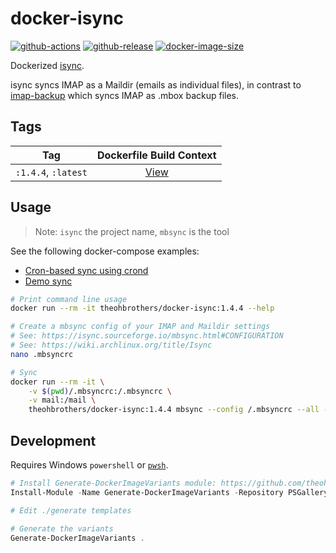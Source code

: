 # docker-isync

[![github-actions](https://github.com/theohbrothers/docker-isync/workflows/ci-master-pr/badge.svg)](https://github.com/theohbrothers/docker-isync/actions)
[![github-release](https://img.shields.io/github/v/release/theohbrothers/docker-isync?style=flat-square)](https://github.com/theohbrothers/docker-isync/releases/)
[![docker-image-size](https://img.shields.io/docker/image-size/theohbrothers/docker-isync/latest)](https://hub.docker.com/r/theohbrothers/docker-isync)

Dockerized [isync](https://sourceforge.net/projects/isync/).

isync syncs IMAP as a Maildir (emails as individual files), in contrast to [imap-backup]( https://github.com/theohbrothers/docker-imap-backup) which syncs IMAP as .mbox backup files.

## Tags

| Tag | Dockerfile Build Context |
|:-------:|:---------:|
| `:1.4.4`, `:latest` | [View](variants/1.4.4) |

## Usage

> Note: `isync` the project name, `mbsync` is the tool

See the following docker-compose examples:

- [Cron-based sync using crond](docs/examples/cron)
- [Demo sync](docs/examples/demo)

```sh
# Print command line usage
docker run --rm -it theohbrothers/docker-isync:1.4.4 --help

# Create a mbsync config of your IMAP and Maildir settings
# See: https://isync.sourceforge.io/mbsync.html#CONFIGURATION
# See: https://wiki.archlinux.org/title/Isync
nano .mbsyncrc

# Sync
docker run --rm -it \
    -v $(pwd)/.mbsyncrc:/.mbsyncrc \
    -v mail:/mail \
    theohbrothers/docker-isync:1.4.4 mbsync --config /.mbsyncrc --all --verbose
```

## Development

Requires Windows `powershell` or [`pwsh`](https://github.com/PowerShell/PowerShell).

```powershell
# Install Generate-DockerImageVariants module: https://github.com/theohbrothers/Generate-DockerImageVariants
Install-Module -Name Generate-DockerImageVariants -Repository PSGallery -Scope CurrentUser -Force -Verbose

# Edit ./generate templates

# Generate the variants
Generate-DockerImageVariants .
```
